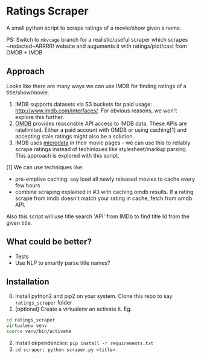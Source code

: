 # Ratings Scraper

A small python script to scrape ratings of a movie/show given a name.

PS: Switch to `mkvcage` branch for a realistic/useful scraper which scrapes ~redacted~ARRRR! website and auguments it with ratings/plot/cast from OMDB + IMDB 

## Approach

Looks like there are many ways we can use IMDB for finding ratings of a title/show/movie.

1. IMDB supports datasets via S3 buckets for paid usage: http://www.imdb.com/interfaces/. For obvious reasons, we won't explore this further.
1. [OMDB](http://www.omdbapi.com/) provides reasonable API access to IMDB data. These APIs are ratelimited. Either a paid account with OMDB or using caching[1] and accepting stale ratings might also be a solution. 
1. IMDB uses [microdata](http://schema.org/AggregateRating) in their movie pages - we can use this to reliably scrape ratings instead of techiniques like stylesheet/markup parsing. This approach is explored with this script.

[1] We can use techniques like:
* pre-emptive caching: say load all newly released movies to cache every few hours 
* combine scraping explained in #3 with caching omdb results. If a rating scrape from imdb doesn't match your rating in cache, fetch from omdb API.

Also this script will use title search 'API' from IMDb to find title Id from the given title.

## What could be better?

* Tests
* Use NLP to smartly parse title names?


## Installation

0. Install python2 and pip2 on your system. Clone this repo to say `ratings_scraper` folder
2. [optional] Create a virtualenv an activate it. Eg. 
```bash
cd ratings_scraper
virtualenv venv
source venv/bin/activate
```
2. Install dependencies: `pip install -r requirements.txt`
3. `cd scraper; python scraper.py <title>`
